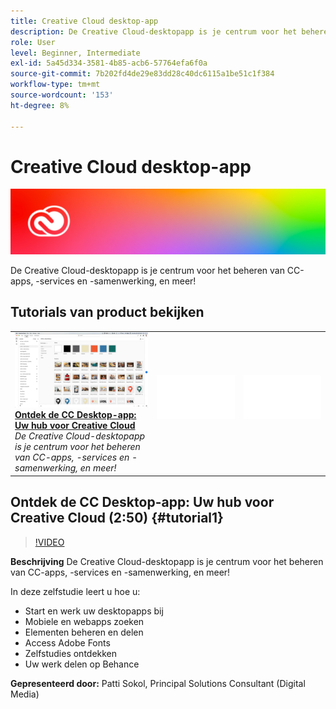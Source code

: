 ```yaml
---
title: Creative Cloud desktop-app
description: De Creative Cloud-desktopapp is je centrum voor het beheren van CC-apps, -services en -samenwerking, en meer!
role: User
level: Beginner, Intermediate
exl-id: 5a45d334-3581-4b85-acb6-57764efa6f0a
source-git-commit: 7b202fd4de29e83dd28c40dc6115a1be51c1f384
workflow-type: tm+mt
source-wordcount: '153'
ht-degree: 8%

---
```


# Creative Cloud desktop-app

![Hoofdafbeelding van zelfstudie](../assets/CCDA.jpg)

De Creative Cloud-desktopapp is je centrum voor het beheren van CC-apps, -services en -samenwerking, en meer!

## Tutorials van product bekijken

<table style="table-layout:fixed">
<tr>
 <td>
   <a href="creativeclouddesktopapp.md#tutorial1">
      <img alt="Ontdek de CC Desktop-app: Uw hub voor Creative Cloud" src="../assets/ccda_overview_sokol_thumbnail.jpg" />
   </a>
    <div>
   <a href="creativeclouddesktopapp.md#tutorial1"><strong>Ontdek de CC Desktop-app: Uw hub voor Creative Cloud</strong></a>
    </div>
    <em>De Creative Cloud-desktopapp is je centrum voor het beheren van CC-apps, -services en -samenwerking, en meer!</em>
    <br>
  </td>
  <td>
    <img alt="Spacer" src="../assets/Whitespacer.png" />
    <div>
    <br>
  </td>
  <td>
    <img alt="Spacer" src="../assets/Whitespacer.png" />
    <div>
    <br>
  </td>
</tr>
</table>

## Ontdek de CC Desktop-app: Uw hub voor Creative Cloud (2:50) {#tutorial1}

>[!VIDEO](https://video.tv.adobe.com/v/327095?hidetitle=true)

**Beschrijving**
De Creative Cloud-desktopapp is je centrum voor het beheren van CC-apps, -services en -samenwerking, en meer!

In deze zelfstudie leert u hoe u:
* Start en werk uw desktopapps bij
* Mobiele en webapps zoeken
* Elementen beheren en delen
* Access Adobe Fonts
* Zelfstudies ontdekken
* Uw werk delen op Behance

**Gepresenteerd door:**
Patti Sokol, Principal Solutions Consultant (Digital Media)
